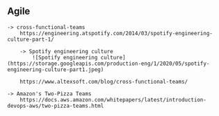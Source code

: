 ## Agile

	-> cross-functional-teams
		https://engineering.atspotify.com/2014/03/spotify-engineering-culture-part-1/

		-> Spotify engineering culture
			![Spotify engineering culture](https://storage.googleapis.com/production-eng/1/2020/05/spotify-engineering-culture-part1.jpeg)

		https://www.altexsoft.com/blog/cross-functional-teams/

	-> Amazon's Two-Pizza Teams
		https://docs.aws.amazon.com/whitepapers/latest/introduction-devops-aws/two-pizza-teams.html